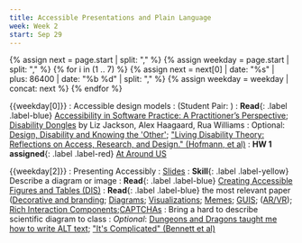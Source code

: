 ```yaml
---
title: Accessible Presentations and Plain Language
week: Week 2
start: Sep 29
---
```

{% assign next = page.start |  split: "," %}
{% assign weekday = page.start |  split: "," %}
{% for i in (1 .. 7) %}
   {% assign next = next[0] | date: "%s" | plus: 86400 | date: "%b %d" | split: "," %}
   {% assign weekday = weekday | concat: next %}
{% endfor %}

{{weekday[0]}}
: Accessible design models 
  : (Student Pair: )
: **Read**{: .label .label-blue}  [Accessibility in Software Practice: A Practitioner’s Perspective](https://dl.acm.org/doi/abs/10.1145/3503508); [Disability Dongles](https://blog.castac.org/2022/04/disability-dongle/) by Liz Jackson, Alex Haagaard, Rua Williams
: Optional: [Design, Disability and Knowing the 'Other'](https://dl.acm.org/doi/fullHtml/10.1145/3290605.3300528); ["Living Disability Theory: Reflections on Access, Research, and Design." (Hofmann, et al)](https://make4all.org/wp-content/uploads/3373625.3416996.pdf)
: **HW 1 assigned**{: .label .label-red} [At Around US](assignments/finding-accessibility.html)

{{weekday[2]}}
: Presenting Accessibly
  : [Slides](slides/presenting-accessibly.html)
: **Skill**{: .label .label-yellow} Describe a diagram or image
: **Read**{: .label .label-blue}  [Creating Accessible Figures and Tables (DIS)](https://dis.acm.org/2023/creating-accessible-figures-and-tables/) 
: **Read**{: .label .label-blue} the most relevant paper ([Decorative and branding](https://dl.acm.org/doi/fullHtml/10.1145/3308558.3313605); [Diagrams](https://ieeexplore.ieee.org/stamp/stamp.jsp?arnumber=9028522&casa_token=zZw_rYBgu1AAAAAA:eozpbJ-vvMZjQNt8p6WU91X4uFumPs-yVuMn4PTPRjyMhtsVrprdIEe1JfYOCUdv8SFP_TGd9s965Q&tag=1); [Visualizations](https://ieeexplore.ieee.org/stamp/stamp.jsp?tp=&arnumber=9555469); [Memes](https://dl.acm.org/doi/10.1145/3308561.3353792); [GUIS](https://dl.acm.org/doi/fullHtml/10.1145/3411764.3445040); ([AR/VR](https://educatorsinvr.com/2019/05/31/accessibility-disabilities-and-virtual-reality-solutions/)); [Rich Interaction Components](https://dl.acm.org/doi/pdf/10.1145/2851613.2851680?casa_token=dOz4huS0TUkAAAAA:zv0PjZk3-T8Bb4X2SfNpdZFuqO2u9v1jpWn5fq0hKZ0se6t5g0oMKLfrAmhlyufcw_3AuJ-ABZ2yWQ);[CAPTCHAs](https://dl.acm.org/doi/10.1145/1518701.1518983)
  : Bring a hard to describe scientific diagram to class
: *Optional*: [Dungeons and Dragons taught me how to write ALT text](https://ericwbailey.website/published/dungeons-and-dragons-taught-me-how-to-write-alt-text/); ["It's Complicated" (Bennett et al)](https://dl.acm.org/doi/10.1145/3411764.3445498)


